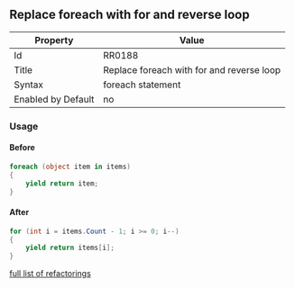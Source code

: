## Replace foreach with for and reverse loop

Property | Value
--- | ---
Id|RR0188
Title|Replace foreach with for and reverse loop
Syntax|foreach statement
Enabled by Default|no

### Usage

#### Before

```csharp
foreach (object item in items)
{
    yield return item;
}
```

#### After

```csharp
for (int i = items.Count - 1; i >= 0; i--)
{
    yield return items[i];
}
```

[full list of refactorings](Refactorings.md)